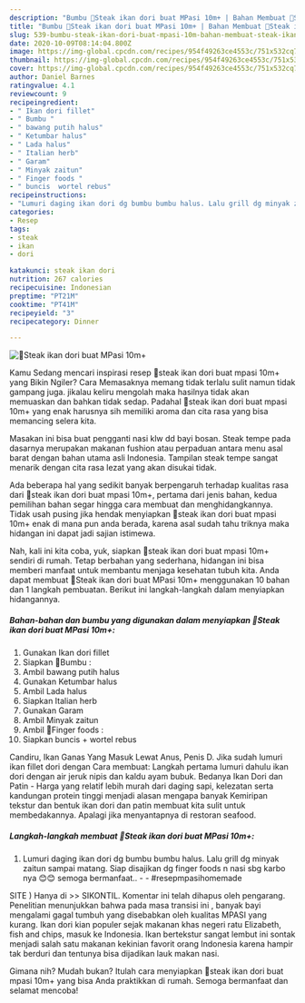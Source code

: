 ```yaml
---
description: "Bumbu 💛Steak ikan dori buat MPasi 10m+ | Bahan Membuat 💛Steak ikan dori buat MPasi 10m+ Yang Lezat"
title: "Bumbu 💛Steak ikan dori buat MPasi 10m+ | Bahan Membuat 💛Steak ikan dori buat MPasi 10m+ Yang Lezat"
slug: 539-bumbu-steak-ikan-dori-buat-mpasi-10m-bahan-membuat-steak-ikan-dori-buat-mpasi-10m-yang-lezat
date: 2020-10-09T08:14:04.800Z
image: https://img-global.cpcdn.com/recipes/954f49263ce4553c/751x532cq70/💛steak-ikan-dori-buat-mpasi-10m-foto-resep-utama.jpg
thumbnail: https://img-global.cpcdn.com/recipes/954f49263ce4553c/751x532cq70/💛steak-ikan-dori-buat-mpasi-10m-foto-resep-utama.jpg
cover: https://img-global.cpcdn.com/recipes/954f49263ce4553c/751x532cq70/💛steak-ikan-dori-buat-mpasi-10m-foto-resep-utama.jpg
author: Daniel Barnes
ratingvalue: 4.1
reviewcount: 9
recipeingredient:
- " Ikan dori fillet"
- " Bumbu "
- " bawang putih halus"
- " Ketumbar halus"
- " Lada halus"
- " Italian herb"
- " Garam"
- " Minyak zaitun"
- " Finger foods "
- " buncis  wortel rebus"
recipeinstructions:
- "Lumuri daging ikan dori dg bumbu bumbu halus. Lalu grill dg minyak zaitun sampai matang. Siap disajikan dg finger foods n nasi sbg karbo nya 😊😊 semoga bermanfaat..  #resepmpasihomemade"
categories:
- Resep
tags:
- steak
- ikan
- dori

katakunci: steak ikan dori 
nutrition: 267 calories
recipecuisine: Indonesian
preptime: "PT21M"
cooktime: "PT41M"
recipeyield: "3"
recipecategory: Dinner

---
```



![💛Steak ikan dori buat MPasi 10m+](https://img-global.cpcdn.com/recipes/954f49263ce4553c/751x532cq70/💛steak-ikan-dori-buat-mpasi-10m-foto-resep-utama.jpg)

Kamu Sedang mencari inspirasi resep 💛steak ikan dori buat mpasi 10m+ yang Bikin Ngiler? Cara Memasaknya memang tidak terlalu sulit namun tidak gampang juga. jikalau keliru mengolah maka hasilnya tidak akan memuaskan dan bahkan tidak sedap. Padahal 💛steak ikan dori buat mpasi 10m+ yang enak harusnya sih memiliki aroma dan cita rasa yang bisa memancing selera kita.

Masakan ini bisa buat pengganti nasi klw dd bayi bosan. Steak tempe pada dasarnya merupakan makanan fushion atau perpaduan antara menu asal barat dengan bahan utama asli Indonesia. Tampilan steak tempe sangat menarik dengan cita rasa lezat yang akan disukai tidak.

Ada beberapa hal yang sedikit banyak berpengaruh terhadap kualitas rasa dari 💛steak ikan dori buat mpasi 10m+, pertama dari jenis bahan, kedua pemilihan bahan segar hingga cara membuat dan menghidangkannya. Tidak usah pusing jika hendak menyiapkan 💛steak ikan dori buat mpasi 10m+ enak di mana pun anda berada, karena asal sudah tahu triknya maka hidangan ini dapat jadi sajian istimewa.


Nah, kali ini kita coba, yuk, siapkan 💛steak ikan dori buat mpasi 10m+ sendiri di rumah. Tetap berbahan yang sederhana, hidangan ini bisa memberi manfaat untuk membantu menjaga kesehatan tubuh kita. Anda dapat membuat 💛Steak ikan dori buat MPasi 10m+ menggunakan 10 bahan dan 1 langkah pembuatan. Berikut ini langkah-langkah dalam menyiapkan hidangannya.

<!--inarticleads1-->

##### Bahan-bahan dan bumbu yang digunakan dalam menyiapkan 💛Steak ikan dori buat MPasi 10m+:

1. Gunakan  Ikan dori fillet
1. Siapkan  💛Bumbu :
1. Ambil  bawang putih halus
1. Gunakan  Ketumbar halus
1. Ambil  Lada halus
1. Siapkan  Italian herb
1. Gunakan  Garam
1. Ambil  Minyak zaitun
1. Ambil  💛Finger foods :
1. Siapkan  buncis + wortel rebus


Candiru, Ikan Ganas Yang Masuk Lewat Anus, Penis D. Jika sudah lumuri ikan fillet dori dengan Cara membuat: Langkah pertama lumuri dahulu ikan dori dengan air jeruk nipis dan kaldu ayam bubuk. Bedanya Ikan Dori dan Patin - Harga yang relatif lebih murah dari daging sapi, kelezatan serta kandungan protein tinggi menjadi alasan mengapa banyak Kemiripan tekstur dan bentuk ikan dori dan patin membuat kita sulit untuk membedakannya. Apalagi jika menyantapnya di restoran seafood. 

<!--inarticleads2-->

##### Langkah-langkah membuat 💛Steak ikan dori buat MPasi 10m+:

1. Lumuri daging ikan dori dg bumbu bumbu halus. Lalu grill dg minyak zaitun sampai matang. Siap disajikan dg finger foods n nasi sbg karbo nya 😊😊 semoga bermanfaat.. -  - #resepmpasihomemade


SITE ) Hanya di &gt;&gt; SIKONTIL. Komentar ini telah dihapus oleh pengarang. Penelitian menunjukkan bahwa pada masa transisi ini , banyak bayi mengalami gagal tumbuh yang disebabkan oleh kualitas MPASI yang kurang. Ikan dori kian populer sejak makanan khas negeri ratu Elizabeth, fish and chips, masuk ke Indonesia. Ikan bertekstur sangat lembut ini sontak menjadi salah satu makanan kekinian favorit orang Indonesia karena hampir tak berduri dan tentunya bisa dijadikan lauk makan nasi. 

Gimana nih? Mudah bukan? Itulah cara menyiapkan 💛steak ikan dori buat mpasi 10m+ yang bisa Anda praktikkan di rumah. Semoga bermanfaat dan selamat mencoba!

